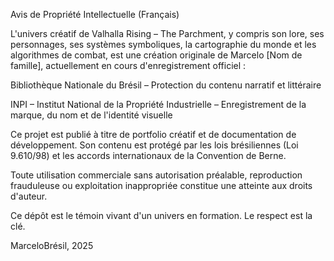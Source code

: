 Avis de Propriété Intellectuelle (Français)

L'univers créatif de Valhalla Rising – The Parchment, y compris son lore, ses personnages, ses systèmes symboliques, la cartographie du monde et les algorithmes de combat, est une création originale de Marcelo [Nom de famille], actuellement en cours d'enregistrement officiel :

Bibliothèque Nationale du Brésil – Protection du contenu narratif et littéraire

INPI – Institut National de la Propriété Industrielle – Enregistrement de la marque, du nom et de l'identité visuelle

Ce projet est publié à titre de portfolio créatif et de documentation de développement. Son contenu est protégé par les lois brésiliennes (Loi 9.610/98) et les accords internationaux de la Convention de Berne.

Toute utilisation commerciale sans autorisation préalable, reproduction frauduleuse ou exploitation inappropriée constitue une atteinte aux droits d'auteur.

Ce dépôt est le témoin vivant d'un univers en formation. Le respect est la clé.

MarceloBrésil, 2025

